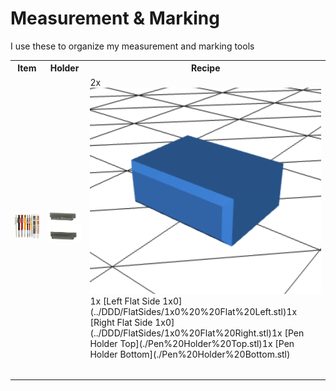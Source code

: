 # Measurement & Marking

I use these to organize my measurement and marking tools

<table>
  <tr>
    <th>Item</th>
    <th>Holder</th>
    <th>Recipe</th>
  </tr>
  <tr>
    <td>
      <a href="https://amzn.to/3VpAreI">
        <img src="pencils.jpg" alt="Pencil Set" width="400"/>
      </a>
    </td>
    <td>
      <img src="pencilholdermodel.png" alt="Pencil Set" width="400"/>
    <td>
      <table>
        <tr>2x 
            <a href="../DDD/4x10x8mm%20Pin.stl">
              <img src="../DDD/Pin.png"width="400"/>
            </a>
        </tr>
        <tr>1x [Left Flat Side 1x0](../DDD/FlatSides/1x0%20%20Flat%20Left.stl)</tr>
        <tr>1x [Right Flat Side 1x0](../DDD/FlatSides/1x0%20Flat%20Right.stl)</tr>
        <tr>1x [Pen Holder Top](./Pen%20Holder%20Top.stl)</tr>
        <tr>1x [Pen Holder Bottom](./Pen%20Holder%20Bottom.stl)</tr>
      </table>
    </td>
  </tr>
</table>
